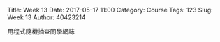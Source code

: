 Title: Week 13
Date: 2017-05-17 11:00
Category: Course
Tags: 123
Slug: Week 13
Author: 40423214

用程式隨機抽查同學網誌